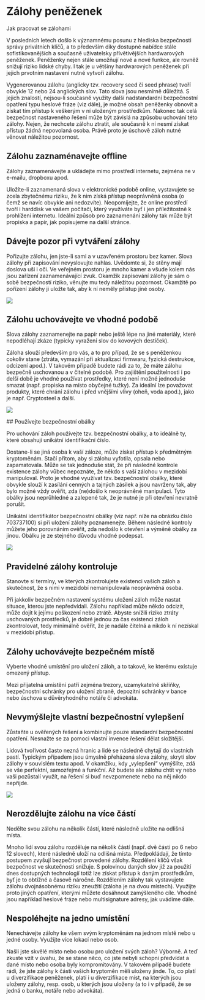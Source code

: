
# Zálohy peněženek

Jak pracovat se zálohami

V posledních letech došlo k významnému posunu z hlediska bezpečnosti správy privátních klíčů, a to především díky dostupné nabídce stále sofistikovanějších a současně uživatelsky přívětivějších hardwarových peněženek. Peněženky nejen stále umožňují nové a nové funkce, ale rovněž snižují riziko lidské chyby. I tak je u většiny hardwarových peněženek při jejich prvotním nastavení nutné vytvoři zálohu.

Vygenerovanou zálohu (anglicky tzv. recovery seed či seed phrase) tvoří obvykle 12 nebo 24 anglických slov. Tato slova jsou nesmírně důležitá. S jejich znalostí, nejsou-li současně využity další nadstandardní bezpečnostní opatření typu heslové fráze (viz dále), je možné obsah peněženky obnovit a získat tím přístup k veškerým v ní uloženým prostředkům. Nakonec tak celá bezpečnost nastaveného řešení může být závislá na způsobu uchování této zálohy. Nejen, že nechcete zálohu ztratit, ale současně k ní nesmí získat přístup žádná nepovolaná osoba. Právě proto je úschově záloh nutné věnovat náležitou pozornost.

## Zálohu zaznaménavejte offline

Zálohy zaznamenávejte a ukládejte mimo prostředí internetu, zejména ne v e-mailu, dropboxu apod.

Uložíte-li zaznamenaná slova v elektronické podobě online, vystavujete se zcela zbytečnému riziku, že k nim získá přístup neoprávněná osoba (o čemž se navíc obvykle ani nedozvíte). Neopomíjejte, že online prostředí tvoří i harddisk ve vašem počítači, který využíváte byť i jen příležitostně k prohlížení internetu. Ideální způsob pro zaznamenání zálohy tak může být propiska a papír, jak popisujeme na další stránce. 

## Dávejte pozor při vytváření zálohy

Pořizujte zálohu, jen jste-li sami a v uzavřeném prostoru bez kamer. Slova zálohy při zapisování nevyslovujte nahlas.
Uvědomte si, že stěny mají doslova uši i oči. Ve veřejném prostoru je mnoho kamer a všude kolem nás jsou zařízení zaznamenávající zvuk. Okamžik zapisování zálohy je sám o sobě bezpečností riziko, věnujte mu tedy náležitou pozornost. Okamžitě po pořízení zálohy ji uložte tak, aby k ní neměly přístup jiné osoby.

![](images/image022.png)

## Zálohu uchovávejte ve vhodné podobě

Slova zálohy zaznamenejte na papír nebo ještě lépe na jiné materiály, které nepodléhají zkáze (typicky vyražení slov do kovových destiček).

Záloha slouží především pro vás, a to pro případ, že se s peněženkou cokoliv stane (ztráta, vymazání při aktualizaci firmwaru, fyzická destrukce, odcizení apod.). V takovém případě budete rádi za to, že máte zálohu bezpečně uschovanou a v čitelné podobě. Pro zajištění použitelnosti i po delší době je vhodné používat prostředky, které není možné jednoduše smazat (např. propiska na místo obyčejné tužky). Za ideální lze považovat produkty, které chrání zálohu i před vnějšími vlivy (oheň, voda apod.), jako je např. Cryptosteel a další.

![](images/image023.png)

## Používejte bezpečnostní obálky

Pro uchování záloh používejte tzv. bezpečnostní obálky, a to ideálně ty, které obsahují unikátní identifikační číslo.

Dostane-li se jiná osoba k vaší záloze, může získat přístup k předmětným kryptoměnám. Stačí přitom, aby si zálohu vyfotila, opsala nebo zapamatovala. Může se tak jednoduše stát, že při následné kontrole existence zálohy vůbec nepoznáte, že někdo s vaší zálohou v mezidobí manipuloval. Proto je vhodné využívat tzv. bezpečnostní obálky, které obvykle slouží k zasílání cenných a tajných zásilek a jsou navrženy tak, aby bylo možné vždy ověřit, zda (ne)došlo k neoprávněné manipulaci. Tyto obálky jsou neprůhledné a zalepené tak, že je nutné je při otevření nevratně porušit.

Unikátní identifikátor bezpečnostní obálky (viz např. níže na obrázku číslo 703737100) si při uložení zálohy poznamenejte. Během následné kontroly můžete jeho porovnáním ověřit, zda nedošlo k otevření a výměně obálky za jinou. Obálku je ze stejného důvodu vhodné podepsat.

![](images/image024.jpg)

## Pravidelné zálohy kontroluje

Stanovte si termíny, ve kterých zkontrolujete existenci vašich záloh a skutečnost, že s nimi v mezidobí nemanipulovala neoprávněná osoba.

Při jakkoliv bezpečném nastavení systému uložení záloh může nastat situace, kterou jste nepředvídali. Zálohu například může někdo odcizit, může dojít k jejímu poškození nebo ztrátě. Abyste snížili riziko ztráty uschovaných prostředků, je dobré jednou za čas existenci záloh zkontrolovat, tedy minimálně ověřit, že je nadále čitelná a nikdo k ní nezískal v mezidobí přístup.

## Zálohy uchovávejte bezpečném místě

Vyberte vhodné umístění pro uložení záloh, a to takové, ke kterému existuje omezený přístup.

Mezi přijatelná umístění patří zejména trezory, uzamykatelné skříňky, bezpečnostní schránky pro uložení zbraně, depozitní schránky v bance nebo úschova u důvěryhodného notáře či advokáta.

## Nevymýšlejte vlastní bezpečnostní vylepšení

Zůstaňte u ověřených řešení a kombinujte pouze standardní bezpečnostní opatření. Nesnažte se za pomoci vlastní invence řešení dělat složitější.

Lidová tvořivost často nezná hranic a lidé se následně chytají do vlastních pastí. Typickým případem jsou úmyslně přeházená slova zálohy, skrytí slov zálohy v souvislém textu apod. V okamžiku, kdy „vylepšení“ vymýšlíte, zdá se vše perfektní, samozřejmé a funkční. Až budete ale zálohu chtít vy nebo vaši pozůstalí využít, na řešení si buď nevzpomenete nebo na něj nikdo nepřijde.

![](images/image025.png)

## Nerozdělujte zálohu na více částí

Nedělte svou zálohu na několik částí, které následně uložíte na odlišná místa.

Mnoho lidí svou zálohu rozděluje na několik částí (např. dvě části po 6 nebo 12 slovech), které následně uloží na odlišná místa. Předpokládají, že tímto postupem zvyšují bezpečnost provedené zálohy. Rozdělení klíčů však bezpečnost ve skutečnosti snižuje. S polovinou daných slov již za použití dnes dostupných technologií totiž lze získat přístup k daným prostředkům, byť je to obtížné a časově náročné. Rozdělením zálohy tak vystavujete zálohu dvojnásobnému riziku zneužití (záloha je na dvou místech). Využijte proto jiných opatření, kterými můžete dosáhnout zamýšleného cíle. Vhodné jsou například heslové fráze nebo multisignature adresy, jak uvádíme dále.

## Nespoléhejte na jedno umístění

Nenechávejte zálohy ke všem svým kryptoměnám na jednom místě nebo u jedné osoby. Využijte více lokací nebo osob.

Našli jste skvělé místo nebo osobu pro uložení svých záloh? Výborně. A teď zkuste vzít v úvahu, že se stane něco, co jste nebyli schopni předvídat a dané místo nebo osoba byly kompromitovány. V takovém případě budete rádi, že jste zálohy k části vašich kryptoměn měli uloženy jinde. To, co platí u diverzifikace peněženek, platí i u diverzifikace míst, na kterých jsou uloženy zálohy, resp. osob, u kterých jsou uloženy (a to i v případě, že se jedná o banku, notáře nebo advokáta).